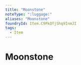 ```yaml
---
title: "Moonstone"
noteType: ":luggage:"
aliases: "Moonstone"
foundryId: Item.C9PkQfjShq9InmJI
tags:
  - Item
---
```


# Moonstone
